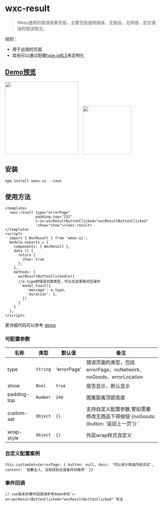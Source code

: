 # wxc-result 
      
> Weex通用的错误结果页面，主要包括通用错误、无商品、无网络、定位错误的错误情况。

规则：
  - 用于出错的页面
  - 其他可以通过配置[type.js#L5](https://github.com/alibaba/weex-ui/blob/master/example/result/type.js#L5)来定制化


## [Demo预览](https://h5.m.taobao.com/trip/wxc-result/index.html?_wx_tpl=https%3A%2F%2Fh5.m.taobao.com%2Ftrip%2Fwxc-result%2Fdemo%2Findex.native-min.js)
<img src="https://gw.alipayobjects.com/zos/rmsportal/ZdBCotUDWDbtYVYUTqDf.gif" width="240"/>&nbsp;&nbsp;&nbsp;&nbsp;<img src="http://gtms02.alicdn.com/tfs/TB1ck8JSpXXXXXpaFXXXXXXXXXX-200-200.png" width="160"/>


## 安装

```shell
npm install weex-ui --save
```

## 使用方法

```vue
<template>
  <wxc-result type="errorPage"
              padding-top="232"
              v-on:wxcResultButtonClicked="wxcResultButtonClicked"
              :show="show"></wxc-result>
</template>
<script>
  import { WxcResult } from 'weex-ui';
  module.exports = {
    components: { WxcResult },
    data () {
      return {
        show: true
      };
    },
    methods: {
      wxcResultButtonClicked(e){
      //e.type即错误页面类型，可以在这里做对应操作
        modal.toast({
          'message': e.type,
          'duration': 1,
        })
      }
    }
  };
</script>
```

更详细代码可以参考 [demo](https://github.com/alibaba/weex-ui/blob/master/example/result/index.vue)


### 可配置参数

| 名称      | 类型     | 默认值   | 备注  |
|-------------|------------|--------|-----|
| type | `String` | 'errorPage' | 错误页面的类型，包括errorPage、noNetwork、noGoods、errorLocation|
| show | `Bool` | `true` | 是否显示，默认显示 |
| padding-top | `Number` | `240` | 图案距离顶部高度 |
| custom-set | `Object` | `{}` | 支持自定义配置参数,譬如需要修改无商品下得按钮`{noGoods:{button: '返回上一页'}}``|[type.js#L4](https://github.com/alibaba/weex-ui/blob/master/example/result/type.js#L4)
| wrap-style | `Object` | `{}` | 外层wrap样式自定义 |

### 自定义配置案例

```
this.customSet={errorPage: { button: null, desc: '可以减少筛选内容试试', content: '抱歉主人，没有找到合适条件的推荐' }}
```

### 事件回调

```
//.vue版本的事件回调请参考demo中的`v-on:wxcResultButtonClicked="wxcResultButtonClicked"`写法
```
